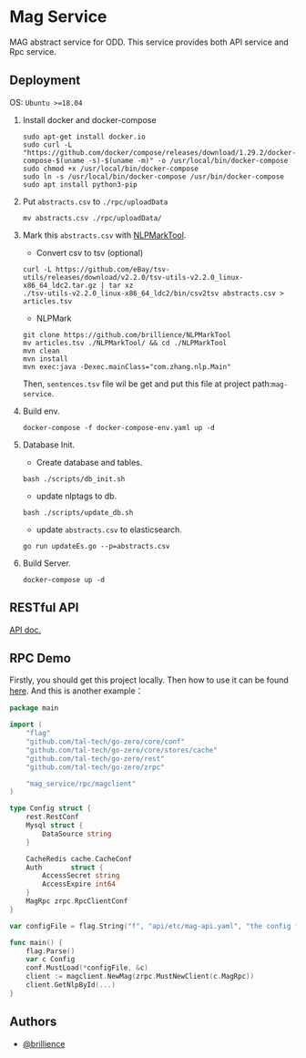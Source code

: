 # Mag Service

MAG abstract service for ODD. This service provides both API service and Rpc service.

## Deployment
OS: `Ubuntu >=18.04`
1. Install docker and docker-compose
    ```shell
    sudo apt-get install docker.io
    sudo curl -L "https://github.com/docker/compose/releases/download/1.29.2/docker-compose-$(uname -s)-$(uname -m)" -o /usr/local/bin/docker-compose
    sudo chmod +x /usr/local/bin/docker-compose
    sudo ln -s /usr/local/bin/docker-compose /usr/bin/docker-compose
    sudo apt install python3-pip
    ```
2. Put `abstracts.csv` to `./rpc/uploadData`
    ```shell
    mv abstracts.csv ./rpc/uploadData/
    ```
   
3. Mark this `abstracts.csv` with [NLPMarkTool](https://github.com/brillience/NLPMarkTool).
   - Convert csv to tsv (optional)
   ```shell
   curl -L https://github.com/eBay/tsv-utils/releases/download/v2.2.0/tsv-utils-v2.2.0_linux-x86_64_ldc2.tar.gz | tar xz
   ./tsv-utils-v2.2.0_linux-x86_64_ldc2/bin/csv2tsv abstracts.csv > articles.tsv
   ```
   - NLPMark
   ```shell
   git clone https://github.com/brillience/NLPMarkTool
   mv articles.tsv ./NLPMarkTool/ && cd ./NLPMarkTool
   mvn clean
   mvn install
   mvn exec:java -Dexec.mainClass="com.zhang.nlp.Main"
   ```
   Then, `sentences.tsv` file wil be get and put this file at project path:`mag-service`.
4. Build env.
   ```shell
   docker-compose -f docker-compose-env.yaml up -d
   ```
5. Database Init.
   - Create database and tables.
   ```shell
   bash ./scripts/db_init.sh
   ```
   - update nlptags to db.
   ```shell
   bash ./scripts/update_db.sh
   ```
   - update `abstracts.csv` to elasticsearch.
   ```shell
   go run updateEs.go --p=abstracts.csv
   ```
7. Build Server.
   
   ```shell
   docker-compose up -d
   ```

## RESTful API 
[API doc.](api/mag.md)

## RPC Demo
Firstly, you should get this project locally. Then how to use it can be found [here](api/internal/svc/servicecontext.go).
And this is another example：
```go
package main

import (
	"flag"
	"github.com/tal-tech/go-zero/core/conf"
	"github.com/tal-tech/go-zero/core/stores/cache"
	"github.com/tal-tech/go-zero/rest"
	"github.com/tal-tech/go-zero/zrpc"

	"mag_service/rpc/magclient"
)

type Config struct {
	rest.RestConf
	Mysql struct {
		DataSource string
	}

	CacheRedis cache.CacheConf
	Auth       struct {
		AccessSecret string
		AccessExpire int64
	}
	MagRpc zrpc.RpcClientConf
}

var configFile = flag.String("f", "api/etc/mag-api.yaml", "the config file")

func main() {
	flag.Parse()
	var c Config
	conf.MustLoad(*configFile, &c)
	client := magclient.NewMag(zrpc.MustNewClient(c.MagRpc))
	client.GetNlpById(...)
}

```

## Authors

- [@brillience](https://github.com/brillience)
